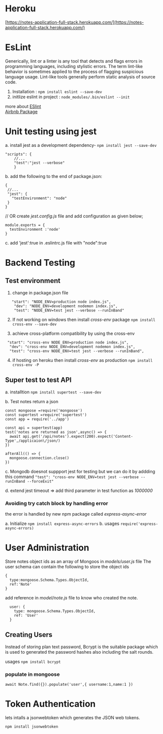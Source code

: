 # Heroku
[https://notes-application-full-stack.herokuapp.com/](https://notes-application-full-stack.herokuapp.com/)



# EsLint 
Generically, lint or a linter is any tool that detects and flags errors in programming languages, including stylistic errors. The term lint-like behavior is sometimes applied to the process of flagging suspicious language usage. Lint-like tools generally perform static analysis of source code.

1. Installation : `npm install eslint --save-dev`
2. initlize eslint in project : `node_modules/.bin/eslint --init`

 more about [ESlint](https://fullstackopen.com/en/part3/validation_and_es_lint#lint)<br/>
[Airbnb Package](https://github.com/airbnb/javascript/tree/master/packages/eslint-config-airbnb)


# Unit testing using jest
 
 a. install jest as a development dependency- 
 `npm install jest --save-dev `

```
"scripts": {
    //...
    "test":"jest --verbose"
    } 
```
b. add the following to the end of package.json:
```
{
 //...
 "jest": {
   "testEnvironment": "node"
 }
}
```
// OR
create *jest.config.js* file and add configuration as given below;

```
module.exports = {
  testEnvironment :'node'
}
```

c. add 'jest':true in .eslintrc.js file with "node":true 



# Backend Testing

## Test environment
  1. change in package.json file
```
   "start": "NODE_ENV=production node index.js",
    "dev": "NODE_ENV=development nodemon index.js",
    "test": "NODE_ENV=test jest --verbose --runInBand"
```
  2. If not working on windows then install *cross-env* package
`npm install cross-env --save-dev`

3. achieve cross-platform compatibility by using the cross-env
```
 "start": "cross-env NODE_ENV=production node index.js",
  "dev": "cross-env NODE_ENV=development nodemon index.js",
  "test": "cross-env NODE_ENV=test jest --verbose --runInBand",

```
4. if hosting on heroku then install *cross-env* as production
`npm install cross-env -P` 

## Super test to test API
a. installtion `npm install supertest --save-dev`

b. Test notes return a json 
```
const mongoose =require('mongoose')
const supertest =require('supertest')
const app = require('../app')

const api = supertest(app)
test('notes are returned as json',async() => {
  await api.get('/api/notes').expect(200).expect('Content-Type',/applicaion\/json/)
})

afterAll(() => {
  mongoose.connection.close()
})
```

c. Mongodb doesnot suppport jest for testing but we can do it by addding this command
`"test": "cross-env NODE_ENV=test jest --verbose --runInBand --forceExit"`

d. extend jest timeout
  => add third parameter in test function as *1000000*



### Avoiding try catch block by handling error 
the error is handled by new npm  package called *express-async-error*

a. Initialize `npm install express-async-errors`
b. usages  `require('express-async-errors)`



# User Administration
Store notes object ids as an array of Mongoos in *models/user.js* file
The user schema can contain the following to store the object ids
```
{
  type:mongoose.Schema.Types.ObjectId,
  ref:'Note'
}
```

add reference in *model/note.js* file to know who created the note.
```
  user: {
    type: mongoose.Schema.Types.ObjectId,
    ref: 'User'
  }

```
## Creating Users 
Instead of storing plan text password, Bcrypt is the suitable package which is used to generated the password hashes also including the salt rounds.

usages
`npm install bcrypt`

### populate in mongoose
`await Note.find({}).populate('user',{ username:1,name:1 })`

# Token Authentication
lets intalls a jsonwebtoken which generates the JSON web tokens.

`npm install jsonwebtoken`